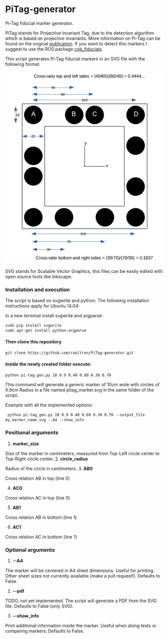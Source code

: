 # PiTag-generator
Pi-Tag fiducial marker generator.

PiTag stands for Projective Invariant Tag, due to the detection algorithm which is based on projective invariants. More information on Pi-Tag can be found on the original [publication](www.dsi.unive.it/~atorsell/papers/Journals/MVA(24-6)2013.pdf). If you want to detect this markers I suggest to use the ROS package [cob_fiducials](http://wiki.ros.org/cob_fiducials). 

This script generates Pi-Tag fiducial markers in an SVG file with the following format:

![Reference PiTag Marker](/examples/reference_marker.png?raw=true "Reference PiTag Marker")

SVG stands for Scalable Vector Graphics, this files can be easily edited with open source tools like Inkscape.

### Installation and execution

The script is based on svgwrite and python. The following installation instructions apply for Ubuntu 14.04:

In a new terminal install svgwrite and argparse:

    sudo pip install svgwrite
    sudo apt-get install python-argparse
    
#### Then clone this repository

    git clone https://github.com/raultron/PiTag-generator.git
    
#### Inside the newly created folder execute:

    python pi-tag_gen.py 10 0.9 0.40 0.60 0.30 0.70

This command will generate a generic marker of 10cm wide with circles of 0.9cm Radius in a file named pitag_marker.svg in the same folder of the script.

Example with all the implemented options:

     python pi-tag_gen.py 10 0.9 0.40 0.60 0.30 0.70 --output_file my_marker_name.svg --A4 --show_info


### Positional arguments

1. **marker_size**

 Size of the marker in centimeters, measured from Top-Left circle center to Top-Right circle center.
2. **circle_radius**

 Radius of the circle in centimeters.
3. **AB0**

 Cross relation AB in top (line 0)

4. **AC0**

 Cross relation AC in top (line 0)

5. **AB1**

 Cross relation AB in bottom (line 1)

6. **AC1**

 Cross relation AC in bottom (line 1)

### Optional arguments

1. **--A4**

 The marker will be centered in A4 sheet dimensions. Useful for printing. Other sheet sizes not currently available (make a pull request!). Defaults to False.

2. **--pdf**

 TODO, not yet implemented. The script will generate a PDF from the SVG file. Defaults to False (only SVG).

3. **--show_info**

 Print additional information inside the marker. Useful when doing tests or comparing markers. Defaults to False.
